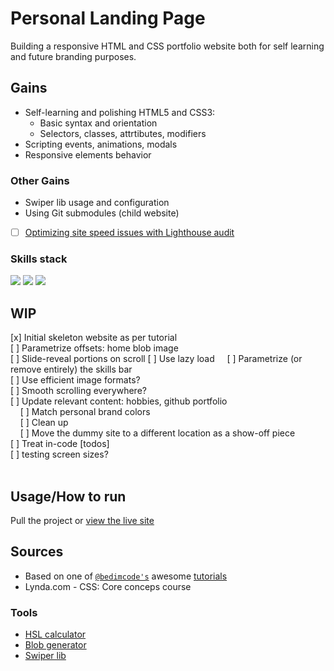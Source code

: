 # Personal Landing Page  
Building a responsive HTML and CSS portfolio website both for self learning and future branding purposes. <br>



## Gains
- Self-learning and polishing HTML5 and CSS3:
    - Basic syntax and orientation
    - Selectors, classes, attrtibutes, modifiers
- Scripting events, animations, modals
- Responsive elements behavior
### Other Gains
- Swiper lib usage and configuration
- Using Git submodules (child website)
- [ ] [Optimizing site speed issues with Lighthouse audit](https://pagespeed.web.dev/report?url=http%3A%2F%2Fwww.vnikolin.com%2F&form_factor=mobile)<br>

### Skills stack
![](https://img.shields.io/badge/HTML5-E34F26?style=for-the-badge&logo=html5&logoColor=white)
![](https://img.shields.io/badge/CSS3-1572B6?style=for-the-badge&logo=css3&logoColor=white)
![](https://img.shields.io/badge/JavaScript-323330?style=for-the-badge&logo=javascript&logoColor=F7DF1E)

## WIP
[x] Initial skeleton website as per tutorial<br>
[ ] Parametrize offsets: home blob image<br>
[ ] Slide-reveal portions on scroll
[ ] Use lazy load
&nbsp;&nbsp;&nbsp;&nbsp;[ ] Parametrize (or remove entirely) the skills bar<br>
[ ] Use efficient image formats?<br>
[ ] Smooth scrolling everywhere?<br>
[ ] Update relevant content: hobbies, github portfolio<br>
&nbsp;&nbsp;&nbsp;&nbsp;[ ] Match personal brand colors<br>
&nbsp;&nbsp;&nbsp;&nbsp;[ ] Clean up<br>
&nbsp;&nbsp;&nbsp;&nbsp;[ ] Move the dummy site to a different location as a show-off piece<br>
[ ] Treat in-code \[todos\]<br>
[ ] testing screen sizes?<br>
<br>



## Usage/How to run
Pull the project or [view the live site](http://www.vnikolin.com/)

## Sources
- Based on one of [`@bedimcode's`](https://github.com/bedimcode) awesome [tutorials](https://youtu.be/27JtRAI3QO8)
- Lynda.com - CSS: Core conceps course

### Tools
- [HSL calculator](https://www.w3schools.com/colors/colors_hsl.asp)
- [Blob generator](https://www.blobmaker.app/)
- [Swiper lib](https://swiperjs.com/)
